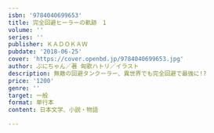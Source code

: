 ```yaml
---
isbn: '9784040699653'
title: 完全回避ヒーラーの軌跡　1
volume: ''
series: ''
publisher: ＫＡＤＯＫＡＷ
pubdate: '2018-06-25'
cover: 'https://cover.openbd.jp/9784040699653.jpg'
author: ぷにちゃん／著 匈歌ハトリ／イラスト
description: 無敵の回避タンクーラー、異世界でも完全回避で最強に!?
price: '1200'
genre: ''
target: 一般
format: 単行本
content: 日本文学、小説・物語

---
```

